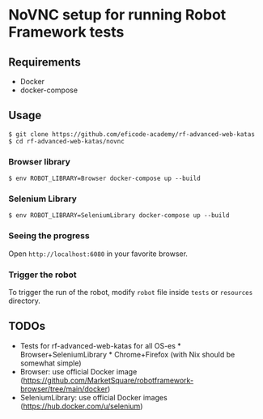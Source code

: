 # NoVNC setup for running Robot Framework tests

## Requirements

- Docker
- docker-compose


## Usage

```shell
$ git clone https://github.com/eficode-academy/rf-advanced-web-katas
$ cd rf-advanced-web-katas/novnc
```


### Browser library

```shell
$ env ROBOT_LIBRARY=Browser docker-compose up --build
```


### Selenium Library

```shell
$ env ROBOT_LIBRARY=SeleniumLibrary docker-compose up --build
```


### Seeing the progress

Open `http://localhost:6080` in your favorite browser.


### Trigger the robot

To trigger the run of the robot, modify `robot` file inside `tests` or `resources` directory.


## TODOs

- Tests for rf-advanced-web-katas for all OS-es * Browser+SeleniumLibrary * Chrome+Firefox (with Nix should be somewhat simple)
- Browser: use official Docker image (https://github.com/MarketSquare/robotframework-browser/tree/main/docker)
- SeleniumLibrary: use official Docker images (https://hub.docker.com/u/selenium)
